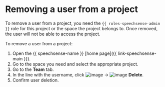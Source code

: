 # Removing a user from a project

To remove a user from a project, you need the `{{ roles-speechsense-admin }}` role for this project or the space the project belongs to. Once removed, the user will not be able to access the project.

To remove a user from a project:

1. Open the {{ speechsense-name }} [home page]({{ link-speechsense-main }}).
1. Go to the space you need and select the appropriate project.
1. Go to the **Team** tab.
1. In the line with the username, click ![image](../../../_assets/console-icons/ellipsis.svg) → ![image](../../../_assets/console-icons/trash-bin.svg) **Delete**.
1. Confirm user deletion.
